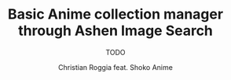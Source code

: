 ---
path: '/blog/basic-collection-management-through-ashen-apis/'
slug: 'basic-collection-management-through-ashen-apis'
publishedAt: '2021-01-06'
author: Christian Roggia feat. Shoko Anime
target: developers

title: 'Basic Anime collection manager through Ashen Image Search'
teaser: |
  Learn how to build a basic Anime collection manager that is fast, accurate,
  and privacy-oriented through our Reverse Image Search Engine.

subtitle: >
  TODO

overline: >
  TODO
---